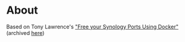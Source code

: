 # About

Based on Tony Lawrence's ["Free your Synology Ports Using Docker"](http://tonylawrence.com/posts/unix/synology/free-your-synology-ports/) (archived [here](http://web.archive.org/web/20190307202303/http://tonylawrence.com/posts/unix/synology/free-your-synology-ports/))
